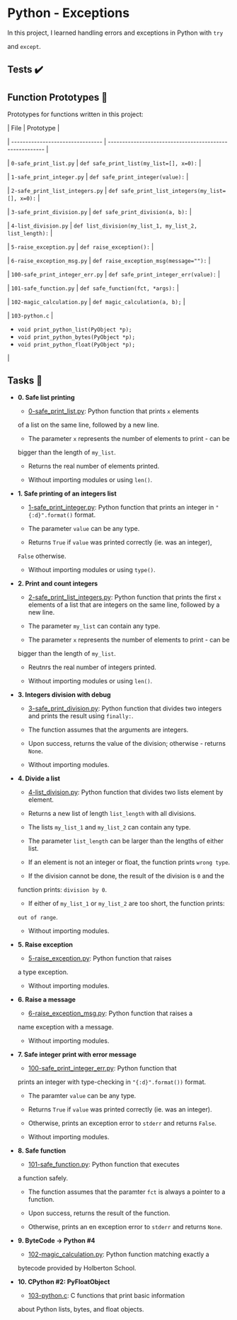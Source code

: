 # Python - Exceptions



In this project, I learned handling errors and exceptions in Python with `try`

and `except`.



## Tests :heavy_check_mark:



## Function Prototypes :floppy_disk:



Prototypes for functions written in this project:



| File                             | Prototype                                               |

| -------------------------------- | ------------------------------------------------------- |

| `0-safe_print_list.py`           | `def safe_print_list(my_list=[], x=0):`                 |

| `1-safe_print_integer.py`        | `def safe_print_integer(value):`                        |

| `2-safe_print_list_integers.py`  | `def safe_print_list_integers(my_list=[], x=0):`        |

| `3-safe_print_division.py`       | `def safe_print_division(a, b):`                        |

| `4-list_division.py`             | `def list_division(my_list_1, my_list_2, list_length):` |

| `5-raise_exception.py`           | `def raise_exception():`                                |

| `6-raise_exception_msg.py`       | `def raise_exception_msg(message=""):`                  |

| `100-safe_print_integer_err.py`  | `def safe_print_integer_err(value):`                    |

| `101-safe_function.py`           | `def safe_function(fct, *args):`                        |

| `102-magic_calculation.py`       | `def magic_calculation(a, b);`                          |

| `103-python.c`                   | <ul><li>`void print_python_list(PyObject *p);`</li><li>`void print_python_bytes(PyObject *p);`</li><li>`void print_python_float(PyObject *p);`</li></ul> |



## Tasks :page_with_curl:



* **0. Safe list printing**

  * [0-safe_print_list.py](./0-safe_print_list.py): Python function that prints `x` elements

  of a list on the same line, followed by a new line.

  * The parameter `x` represents the number of elements to print - can be

  bigger than the length of `my_list`.

  * Returns the real number of elements printed.

  * Without importing modules or using `len()`.



* **1. Safe printing of an integers list**

  * [1-safe_print_integer.py](./1-safe_print_integer.py): Python function that prints an integer in `"{:d}".format()` format.

  * The parameter `value` can be any type.

  * Returns `True` if `value` was printed correctly (ie. was an integer),

  `False` otherwise.

  * Without importing modules or using `type()`.



* **2. Print and count integers**

  * [2-safe_print_list_integers.py](./2-safe_print_list_integers.py): Python function that prints the first `x` elements of a list that are integers on the same line, followed by a new line.

  * The parameter `my_list` can contain any type.

  * The parameter `x` represents the number of elements to print - can be

  bigger than the length of `my_list`.

  * Reutnrs the real number of integers printed.

  * Without importing modules or using `len()`.



* **3. Integers division with debug**

  * [3-safe_print_division.py](./3-safe_print_division.py): Python function that divides two integers and prints the result using `finally:`.

  * The function assumes that the arguments are integers.

  * Upon success, returns the value of the division; otherwise - returns `None`.

  * Without importing modules.



* **4. Divide a list**

  * [4-list_division.py](./4-list_division.py): Python function that divides two lists element by element.

  * Returns a new list of length `list_length` with all divisions.

  * The lists `my_list_1` and `my_list_2` can contain any type.

  * The parameter `list_length` can be larger than the lengths of either list.

  * If an element is not an integer or float, the function prints `wrong type`.

  * If the division cannot be done, the result of the division is `0` and the

  function prints: `division by 0`.

  * If either of `my_list_1` or `my_list_2` are too short, the function prints:

  `out of range`.

  * Without importing modules.



* **5. Raise exception**

  * [5-raise_exception.py](./5-raise_exception.py): Python function that raises

  a type exception.

  * Without importing modules.



* **6. Raise a message**

  * [6-raise_exception_msg.py](./6-raise_exception_msg.py): Python function that raises a

  name exception with a message.

  * Without importing modules.



* **7. Safe integer print with error message**

  * [100-safe_print_integer_err.py](./100-safe_print_integer_err.py): Python function that

  prints an integer with type-checking in `"{:d}".format())` format.

  * The paramter `value` can be any type.

  * Returns `True` if `value` was printed correctly (ie. was an integer).

  * Otherwise, prints an exception error to `stderr` and returns `False`.

  * Without importing modules.



* **8. Safe function**

  * [101-safe_function.py](./101-safe_function.py): Python function that executes

  a function safely.

  * The function assumes that the paramter `fct` is always a pointer to a function.

  * Upon success, returns the result of the function.

  * Otherwise, prints an en exception error to `stderr` and returns `None`.



* **9. ByteCode -> Python #4**

  * [102-magic_calculation.py](./102-magic_calculation.py): Python function matching exactly a

  bytecode provided by Holberton School.



* **10. CPython #2: PyFloatObject**

  * [103-python.c](./103-python.c): C functions that print basic information

  about Python lists, bytes, and float objects.
